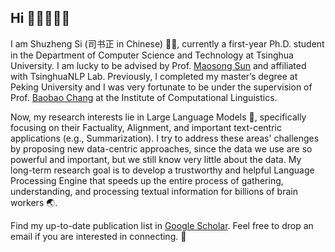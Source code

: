 ## Hi 🧑🏻‍💻👋🏻

I am Shuzheng Si (司书正 in Chinese) ✍🏻, currently a first-year Ph.D. student in the Department of Computer Science and Technology at Tsinghua University. I am lucky to be advised by Prof. [Maosong Sun](https://scholar.google.com/citations?hl=en&user=zIgT0HMAAAAJ&view_op=list_works) and affiliated with TsinghuaNLP Lab. Previously, I completed my master’s degree at Peking University and I was very fortunate to be under the supervision of Prof. [Baobao Chang](https://scholar.google.com.au/citations?user=LaKNyhQAAAAJ&hl=en) at the Institute of Computational Linguistics.


Now, my research interests lie in Large Language Models 🤖, specifically focusing on their Factuality, Alignment, and important text-centric applications (e.g., Summarization). I try to address these areas' challenges by proposing new data-centric approaches, since the data we use are so powerful and important, but we still know very little about the data. My long-term research goal is to develop a trustworthy and helpful Language Processing Engine that speeds up the entire process of gathering, understanding, and processing textual information for billions of brain workers 🌏.


Find my up-to-date publication list in [Google Scholar](https://scholar.google.com.hk/citations?user=zO2XyZUAAAAJ). Feel free to drop an email if you are interested in connecting. 💭
